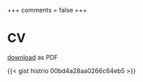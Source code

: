 +++
comments = false
+++

# CV

[download](/cv-en.pdf) as PDF

{{< gist histrio 00bd4a28aa0266c64eb5 >}}
